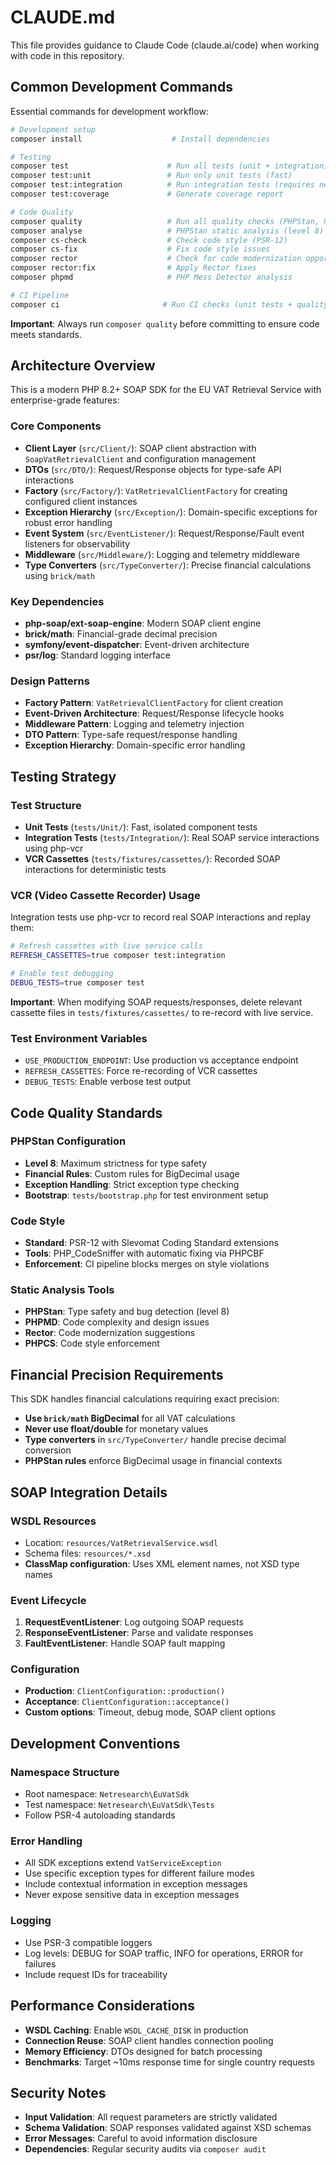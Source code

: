 # CLAUDE.md

This file provides guidance to Claude Code (claude.ai/code) when working with code in this repository.

## Common Development Commands

Essential commands for development workflow:

```bash
# Development setup
composer install                    # Install dependencies

# Testing
composer test                      # Run all tests (unit + integration)
composer test:unit                 # Run only unit tests (fast)
composer test:integration          # Run integration tests (requires network or VCR cassettes)
composer test:coverage             # Generate coverage report

# Code Quality
composer quality                   # Run all quality checks (PHPStan, PHPCS, PHPMD, Rector)
composer analyse                   # PHPStan static analysis (level 8)
composer cs-check                  # Check code style (PSR-12)
composer cs-fix                    # Fix code style issues
composer rector                    # Check for code modernization opportunities
composer rector:fix                # Apply Rector fixes
composer phpmd                     # PHP Mess Detector analysis

# CI Pipeline
composer ci                       # Run CI checks (unit tests + quality)
```

**Important**: Always run `composer quality` before committing to ensure code meets standards.

## Architecture Overview

This is a modern PHP 8.2+ SOAP SDK for the EU VAT Retrieval Service with enterprise-grade features:

### Core Components

- **Client Layer** (`src/Client/`): SOAP client abstraction with `SoapVatRetrievalClient` and configuration management
- **DTOs** (`src/DTO/`): Request/Response objects for type-safe API interactions
- **Factory** (`src/Factory/`): `VatRetrievalClientFactory` for creating configured client instances
- **Exception Hierarchy** (`src/Exception/`): Domain-specific exceptions for robust error handling
- **Event System** (`src/EventListener/`): Request/Response/Fault event listeners for observability
- **Middleware** (`src/Middleware/`): Logging and telemetry middleware
- **Type Converters** (`src/TypeConverter/`): Precise financial calculations using `brick/math`

### Key Dependencies

- **php-soap/ext-soap-engine**: Modern SOAP client engine
- **brick/math**: Financial-grade decimal precision
- **symfony/event-dispatcher**: Event-driven architecture
- **psr/log**: Standard logging interface

### Design Patterns

- **Factory Pattern**: `VatRetrievalClientFactory` for client creation
- **Event-Driven Architecture**: Request/Response lifecycle hooks
- **Middleware Pattern**: Logging and telemetry injection
- **DTO Pattern**: Type-safe request/response handling
- **Exception Hierarchy**: Domain-specific error handling

## Testing Strategy

### Test Structure
- **Unit Tests** (`tests/Unit/`): Fast, isolated component tests
- **Integration Tests** (`tests/Integration/`): Real SOAP service interactions using php-vcr
- **VCR Cassettes** (`tests/fixtures/cassettes/`): Recorded SOAP interactions for deterministic tests

### VCR (Video Cassette Recorder) Usage
Integration tests use php-vcr to record real SOAP interactions and replay them:

```bash
# Refresh cassettes with live service calls
REFRESH_CASSETTES=true composer test:integration

# Enable test debugging
DEBUG_TESTS=true composer test
```

**Important**: When modifying SOAP requests/responses, delete relevant cassette files in `tests/fixtures/cassettes/` to re-record with live service.

### Test Environment Variables
- `USE_PRODUCTION_ENDPOINT`: Use production vs acceptance endpoint
- `REFRESH_CASSETTES`: Force re-recording of VCR cassettes
- `DEBUG_TESTS`: Enable verbose test output

## Code Quality Standards

### PHPStan Configuration
- **Level 8**: Maximum strictness for type safety
- **Financial Rules**: Custom rules for BigDecimal usage
- **Exception Handling**: Strict exception type checking
- **Bootstrap**: `tests/bootstrap.php` for test environment setup

### Code Style
- **Standard**: PSR-12 with Slevomat Coding Standard extensions
- **Tools**: PHP_CodeSniffer with automatic fixing via PHPCBF
- **Enforcement**: CI pipeline blocks merges on style violations

### Static Analysis Tools
- **PHPStan**: Type safety and bug detection (level 8)
- **PHPMD**: Code complexity and design issues
- **Rector**: Code modernization suggestions
- **PHPCS**: Code style enforcement

## Financial Precision Requirements

This SDK handles financial calculations requiring exact precision:

- **Use `brick/math` BigDecimal** for all VAT calculations
- **Never use float/double** for monetary values
- **Type converters** in `src/TypeConverter/` handle precise decimal conversion
- **PHPStan rules** enforce BigDecimal usage in financial contexts

## SOAP Integration Details

### WSDL Resources
- Location: `resources/VatRetrievalService.wsdl`
- Schema files: `resources/*.xsd`
- **ClassMap configuration**: Uses XML element names, not XSD type names

### Event Lifecycle
1. **RequestEventListener**: Log outgoing SOAP requests
2. **ResponseEventListener**: Parse and validate responses
3. **FaultEventListener**: Handle SOAP fault mapping

### Configuration
- **Production**: `ClientConfiguration::production()`
- **Acceptance**: `ClientConfiguration::acceptance()` 
- **Custom options**: Timeout, debug mode, SOAP client options

## Development Conventions

### Namespace Structure
- Root namespace: `Netresearch\EuVatSdk`
- Test namespace: `Netresearch\EuVatSdk\Tests`
- Follow PSR-4 autoloading standards

### Error Handling
- All SDK exceptions extend `VatServiceException`
- Use specific exception types for different failure modes
- Include contextual information in exception messages
- Never expose sensitive data in exception messages

### Logging
- Use PSR-3 compatible loggers
- Log levels: DEBUG for SOAP traffic, INFO for operations, ERROR for failures
- Include request IDs for traceability

## Performance Considerations

- **WSDL Caching**: Enable `WSDL_CACHE_DISK` in production
- **Connection Reuse**: SOAP client handles connection pooling
- **Memory Efficiency**: DTOs designed for batch processing
- **Benchmarks**: Target ~10ms response time for single country requests

## Security Notes

- **Input Validation**: All request parameters are strictly validated
- **Schema Validation**: SOAP responses validated against XSD schemas
- **Error Messages**: Careful to avoid information disclosure
- **Dependencies**: Regular security audits via `composer audit`
